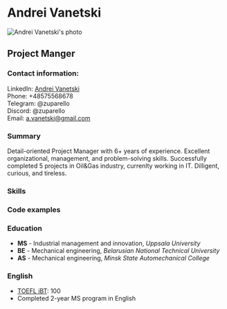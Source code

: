 # Andrei Vanetski

![Andrei Vanetski's photo](https://media-exp1.licdn.com/dms/image/C5603AQFjWMDj6dfb7Q/profile-displayphoto-shrink_800_800/0/1517540488891?e=1660176000&v=beta&t=N9siXp3TgdQvELpuTcre4SgephMVcaclrFK2aNLX5zo)

## Project Manger

### Contact information:

LinkedIn: [Andrei Vanetski](https://www.linkedin.com/in/andrei-vanetski/)\
Phone: +48575568678\
Telegram: @zuparello\
Discord: @zuparello\
Email: a.vanetski@gmail.com

### Summary

Detail-oriented Project Manager with 6+ years of experience.
Excellent organizational, management, and problem-solving skills.
Successfully completed 5 projects in Oil&Gas industry, currenlty working in IT.
Dilligent, curious, and tireless.

### Skills

### Code examples

### Education

- **MS** - Industrial management and innovation, _Uppsala University_
- **BE** - Mechanical engineering, _Belarusian National Technical University_
- **AS** - Mechanical engineering, _Minsk State Automechanical College_

### English

- [TOEFL iBT](https://www.ets.org/toefl): 100
- Completed 2-year MS program in English
